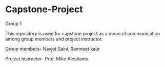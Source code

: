 # Capstone-Project
Group 1

This repository is used for capstone project as a mean of communication among group members and project instructor.

Group members- Navjot Saini, Ramneet kaur

Project instructor- Prof. Mike Aleshams
